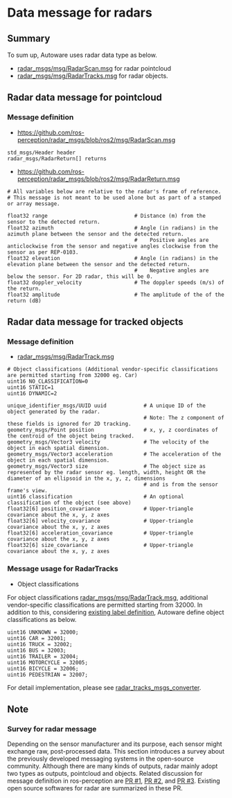 # Data message for radars

## Summary

To sum up, Autoware uses radar data type as below.

- [radar_msgs/msg/RadarScan.msg](https://github.com/ros-perception/radar_msgs/blob/ros2/msg/RadarScan.msg) for radar pointcloud
- [radar_msgs/msg/RadarTracks.msg](https://github.com/ros-perception/radar_msgs/blob/ros2/msg/RadarTracks.msg) for radar objects.

## Radar data message for pointcloud

### Message definition

- <https://github.com/ros-perception/radar_msgs/blob/ros2/msg/RadarScan.msg>

```
std_msgs/Header header
radar_msgs/RadarReturn[] returns
```

- <https://github.com/ros-perception/radar_msgs/blob/ros2/msg/RadarReturn.msg>

```
# All variables below are relative to the radar's frame of reference.
# This message is not meant to be used alone but as part of a stamped or array message.

float32 range                            # Distance (m) from the sensor to the detected return.
float32 azimuth                          # Angle (in radians) in the azimuth plane between the sensor and the detected return.
                                         #    Positive angles are anticlockwise from the sensor and negative angles clockwise from the sensor as per REP-0103.
float32 elevation                        # Angle (in radians) in the elevation plane between the sensor and the detected return.
                                         #    Negative angles are below the sensor. For 2D radar, this will be 0.
float32 doppler_velocity                 # The doppler speeds (m/s) of the return.
float32 amplitude                        # The amplitude of the of the return (dB)
```

## Radar data message for tracked objects

### Message definition

- [radar_msgs/msg/RadarTrack.msg](https://github.com/ros-perception/radar_msgs/blob/ros2/msg/RadarTrack.msg)

```
# Object classifications (Additional vendor-specific classifications are permitted starting from 32000 eg. Car)
uint16 NO_CLASSIFICATION=0
uint16 STATIC=1
uint16 DYNAMIC=2

unique_identifier_msgs/UUID uuid            # A unique ID of the object generated by the radar.
                                            # Note: The z component of these fields is ignored for 2D tracking.
geometry_msgs/Point position                # x, y, z coordinates of the centroid of the object being tracked.
geometry_msgs/Vector3 velocity              # The velocity of the object in each spatial dimension.
geometry_msgs/Vector3 acceleration          # The acceleration of the object in each spatial dimension.
geometry_msgs/Vector3 size                  # The object size as represented by the radar sensor eg. length, width, height OR the diameter of an ellipsoid in the x, y, z, dimensions
                                            # and is from the sensor frame's view.
uint16 classification                       # An optional classification of the object (see above)
float32[6] position_covariance              # Upper-triangle covariance about the x, y, z axes
float32[6] velocity_covariance              # Upper-triangle covariance about the x, y, z axes
float32[6] acceleration_covariance          # Upper-triangle covariance about the x, y, z axes
float32[6] size_covariance                  # Upper-triangle covariance about the x, y, z axes
```

### Message usage for RadarTracks

- Object classifications

For object classifications [radar_msgs/msg/RadarTrack.msg](https://github.com/ros-perception/radar_msgs/blob/ros2/msg/RadarTrack.msg), additional vendor-specific classifications are permitted starting from 32000.
In addition to this, considering [existing label definition](https://gitlab.com/autowarefoundation/autoware.auto/autoware_auto_msgs/-/blob/master/autoware_auto_perception_msgs/msg/ObjectClassification.idl), Autoware define object classifications as below.

```
uint16 UNKNOWN = 32000;
uint16 CAR = 32001;
uint16 TRUCK = 32002;
uint16 BUS = 32003;
uint16 TRAILER = 32004;
uint16 MOTORCYCLE = 32005;
uint16 BICYCLE = 32006;
uint16 PEDESTRIAN = 32007;
```

For detail implementation, please see [radar_tracks_msgs_converter](https://github.com/autowarefoundation/autoware.universe/tree/main/perception/radar_tracks_msgs_converter).

## Note

### Survey for radar message

Depending on the sensor manufacturer and its purpose, each sensor might exchange raw, post-processed data. This section introduces a survey about the previously developed messaging systems in the open-source community. Although there are many kinds of outputs, radar mainly adopt two types as outputs, pointcloud and objects. Related discussion for message definition in ros-perception are [PR #1](https://github.com/ros-perception/radar_msgs/pull/1), [PR #2](https://github.com/ros-perception/radar_msgs/pull/2), and [PR #3](https://github.com/ros-perception/radar_msgs/pull/3). Existing open source softwares for radar are summarized in these PR.
